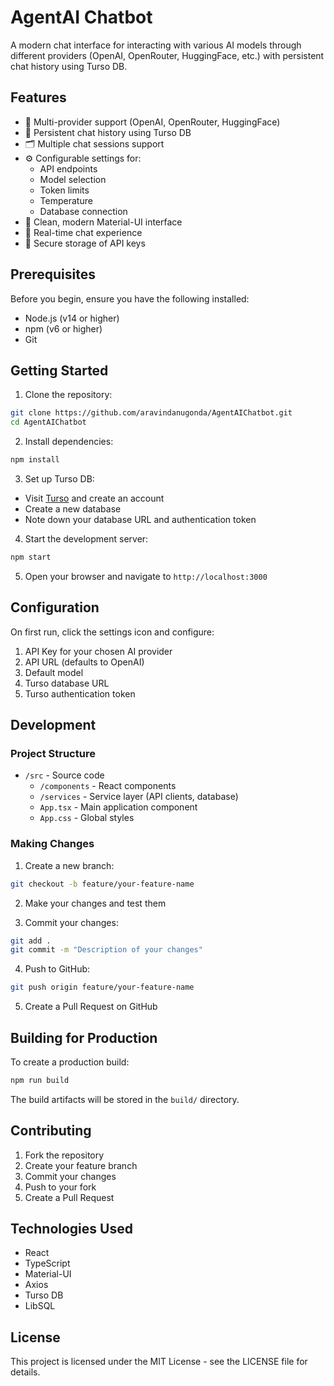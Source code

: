 # AgentAI Chatbot

A modern chat interface for interacting with various AI models through different providers (OpenAI, OpenRouter, HuggingFace, etc.) with persistent chat history using Turso DB.

## Features

- 🎯 Multi-provider support (OpenAI, OpenRouter, HuggingFace)
- 💾 Persistent chat history using Turso DB
- 🗂️ Multiple chat sessions support
- ⚙️ Configurable settings for:
  - API endpoints
  - Model selection
  - Token limits
  - Temperature
  - Database connection
- 🎨 Clean, modern Material-UI interface
- 💬 Real-time chat experience
- 🔐 Secure storage of API keys

## Prerequisites

Before you begin, ensure you have the following installed:
- Node.js (v14 or higher)
- npm (v6 or higher)
- Git

## Getting Started

1. Clone the repository:
```bash
git clone https://github.com/aravindanugonda/AgentAIChatbot.git
cd AgentAIChatbot
```

2. Install dependencies:
```bash
npm install
```

3. Set up Turso DB:
- Visit [Turso](https://turso.tech) and create an account
- Create a new database
- Note down your database URL and authentication token

4. Start the development server:
```bash
npm start
```

5. Open your browser and navigate to `http://localhost:3000`

## Configuration

On first run, click the settings icon and configure:
1. API Key for your chosen AI provider
2. API URL (defaults to OpenAI)
3. Default model
4. Turso database URL
5. Turso authentication token

## Development

### Project Structure
- `/src` - Source code
  - `/components` - React components
  - `/services` - Service layer (API clients, database)
  - `App.tsx` - Main application component
  - `App.css` - Global styles

### Making Changes

1. Create a new branch:
```bash
git checkout -b feature/your-feature-name
```

2. Make your changes and test them

3. Commit your changes:
```bash
git add .
git commit -m "Description of your changes"
```

4. Push to GitHub:
```bash
git push origin feature/your-feature-name
```

5. Create a Pull Request on GitHub

## Building for Production

To create a production build:

```bash
npm run build
```

The build artifacts will be stored in the `build/` directory.

## Contributing

1. Fork the repository
2. Create your feature branch
3. Commit your changes
4. Push to your fork
5. Create a Pull Request

## Technologies Used

- React
- TypeScript
- Material-UI
- Axios
- Turso DB
- LibSQL

## License

This project is licensed under the MIT License - see the LICENSE file for details.

